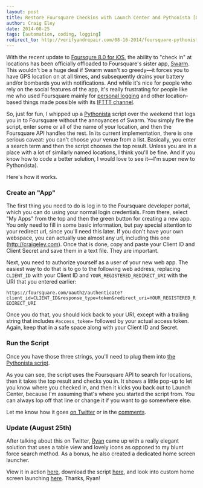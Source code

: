 ```yaml
---  
layout: post 
title: Restore Foursquare Checkins with Launch Center and Pythonista [Updated]
author: Craig Eley 
date: 2014-08-25
tags: [automation, coding, logging]
redirect_to: http://verifyandrepair.com/08-16-2014/foursquare-pythonista.html
---
```


With the recent update to [Foursqure 8.0 for iOS](https://foursquare.com/), the ability to "check in" at locations has been officially offloaded to Foursquare's sister app, [Swarm](https://www.swarmapp.com/). This wouldn't be a huge deal if Swarm wasn't so greedy—it forces you to have GPS location on at all times, and subsequently drains your battery and/or bombards you with notifications. And while it's nice for people who rely on the social features of the app, it's really frustrating for people like me who used Foursquare mainly for [personal logging](http://craigeley.com/tagged/logging/) and other location-based things made possible with its [IFTTT channel](https://ifttt.com/foursquare).

So, just for fun, I whipped up a [Pythonista](http://omz-software.com/pythonista/) script over the weekend that logs you in to Foursquare without the annoyances of Swarm. You simply fire the script, enter some or all of the name of your location, and then the Foursquare API handles the rest. In its current implementation, there is one serious caveat: you can't choose your venue from a list. Basically, you enter a search term and then the script chooses the top result. Unless you are in a place with a lot of similarly named locations, I think you'll be fine. And if you know how to code a better solution, I would love to see it—I'm super new to Python(ista).

Here's how it works.

### Create an "App"

The first thing you need to do is log in to the Foursquare developer portal, which you can do using your normal login credentials. From there, select "My Apps" from the top and then the green button for creating a new app. You only need to fill in some basic information, but pay special attention to your redirect url, since you'll need this later. If you don't have your own webspace, you can actually use almost any url, including this one (http://craigeley.com). Once that is done, copy and paste your Client ID and Client Secret and save them in a text file. They are important.

Next, you need to authorize yourself as a user of your new web app. The easiest way to do that is to go to the following web address, replacing `CLIENT_ID` with your Client ID and `YOUR_REGISTERED_REDIRECT_URI` with the URI that you entered earlier:

`https://foursquare.com/oauth2/authenticate?client_id=CLIENT_ID&response_type=token&redirect_uri=YOUR_REGISTERED_REDIRECT_URI`

Once you do that, you should kick back to your URI, except with a trailing string that includes `#access_token=` followed by your actual access token. Again, keep that in a safe space along with your Client ID and Secret.

### Run the Script

Once you have those three strings, you'll need to plug them into [the Pythonista script](https://gist.github.com/craigeley/335507da44a655070d66). 

<script src="https://gist.github.com/craigeley/335507da44a655070d66.js"></script>

As you can see, the script uses the Foursquare API to search for locations, then it takes the top result and checks you in. It shows a little pop-up to let you know where you checked in, and then it kicks you back out to Launch Center, because I'm assuming that's where you started the script from. You can always lop off that line or change it if you want to go somewhere else.

Let me know how it goes [on Twitter](https://twitter.com/craigeley) or in the [comments](/08-18-2014/foursquare-pythonista/#comments).

### Update (August 25th)

After talking about this on Twitter, [Ryan](https://twitter.com/rjames86) came up with a really elegant solution that uses a table view and lovely icons as opposed to my blunt force search method. As a bonus, he also created a dedicated home screen launcher.

View it in action [here](https://www.dropbox.com/s/vb4fjw1y3szywqe/ReflectorRecording.mov), download the script [here](https://gist.github.com/rjames86/e5dd9acadaff7cd4280d), and look into custom home screen launching [here](http://olemoritz.net/custom-homescreen-icons-with-pythonista.html). Thanks, Ryan!
            
